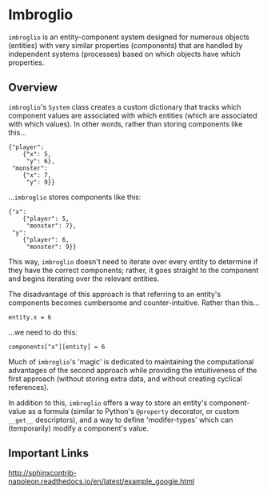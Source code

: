 # Imbroglio
`imbroglio` is an entity-component system designed for numerous objects (entities) with very similar properties (components) that are handled by independent systems (processes) based on which objects have which properties.

## Overview
`imbroglio`'s `System` class creates a custom dictionary that tracks which component values are associated with which entities (which are associated with which values). In other words, rather than storing components like this...
~~~~
{"player": 
    {"x": 5, 
     "y": 6}, 
 "monster": 
    {"x": 7, 
     "y": 9}}
~~~~
...`imbroglio` stores components like this:
~~~~
{"x": 
    {"player": 5, 
     "monster": 7}, 
 "y": 
    {"player": 6, 
     "monster": 9}}
~~~~
This way, `imbroglio` doesn't need to iterate over every entity to determine if they have the correct components; rather, it goes straight to the component and begins iterating over the relevant entities.

The disadvantage of this approach is that referring to an entity's components becomes cumbersome and counter-intuitive. Rather than this...

`entity.x = 6`

...we need to do this:

`components["x"][entity] = 6`

Much of `imbroglio`'s 'magic' is dedicated to maintaining the computational advantages of the second approach while providing the intuitiveness of the first approach (without storing extra data, and without creating cyclical references).

In addition to this, `imbroglio` offers a way to store an entity's component-value as a formula (similar to Python's `@property` decorator, or custom `__get__` descriptors), and a way to define 'modifer-types' which can (temporarily) modify a component's value.

## Important Links
http://sphinxcontrib-napoleon.readthedocs.io/en/latest/example_google.html
